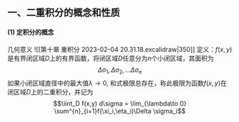 ## 一、二重积分的概念和性质
#### (1) 定积分的概念
几何意义
![[第十章 重积分 2023-02-04 20.31.18.excalidraw|350]]
定义：$f(x,y)$是有界闭区域$D$上的有界函数，将闭区域$D$任意分为$n$个小闭区域，其面积为
$$\Delta \sigma_1, \Delta \sigma_2, \ldots \Delta \sigma_n$$
如果小闭区域直径中的最大值$\lambda\to 0$, 和式极限总存在，称此极限为函数$f(x,y)$在闭区域$D$上的二重积分，并记为
$$\iint_D f(x,y) d\sigma = \lim_{\lambda\to 0} \sum^{n}_{i=1}f(\xi_i,\eta_i)\Delta \sigma_i$$
